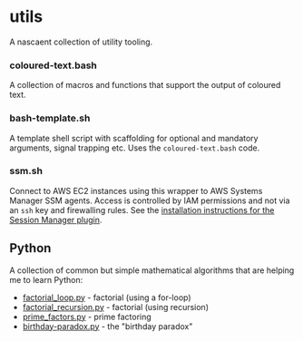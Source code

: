 
# utils

A nascaent collection of utility tooling.

### coloured-text.bash
A collection of macros and functions that support the output of coloured text.

### bash-template.sh
A template shell script with scaffolding for optional and mandatory arguments, signal
trapping etc. Uses the `coloured-text.bash` code.

### ssm.sh
Connect to AWS EC2 instances using this wrapper to AWS Systems Manager SSM agents. Access is controlled by
IAM permissions and not via an `ssh` key and firewalling rules.
See the [installation instructions for the Session Manager plugin](https://docs.aws.amazon.com/systems-manager/latest/userguide/session-manager-working-with-install-plugin.html).

## Python
A collection of common but simple mathematical algorithms that are helping me to learn Python:
* [factorial_loop.py](./python/factorial_loop.py) - factorial (using a for-loop)
* [factorial_recursion.py](./python/factorial_recursion.py) - factorial (using recursion)
* [prime_factors.py](./python/prime_factors.py) - prime factoring
* [birthday-paradox.py](./python/birthday-paradox.py) - the "birthday paradox"
